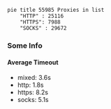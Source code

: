 
```mermaid
pie title 55985 Proxies in list
    "HTTP" : 25116
    "HTTPS": 7988
    "SOCKS" : 29672
```

### Some Info
#### Average Timeout

- mixed: 3.6s
- http: 1.8s
- https: 8.2s
- socks: 5.1s